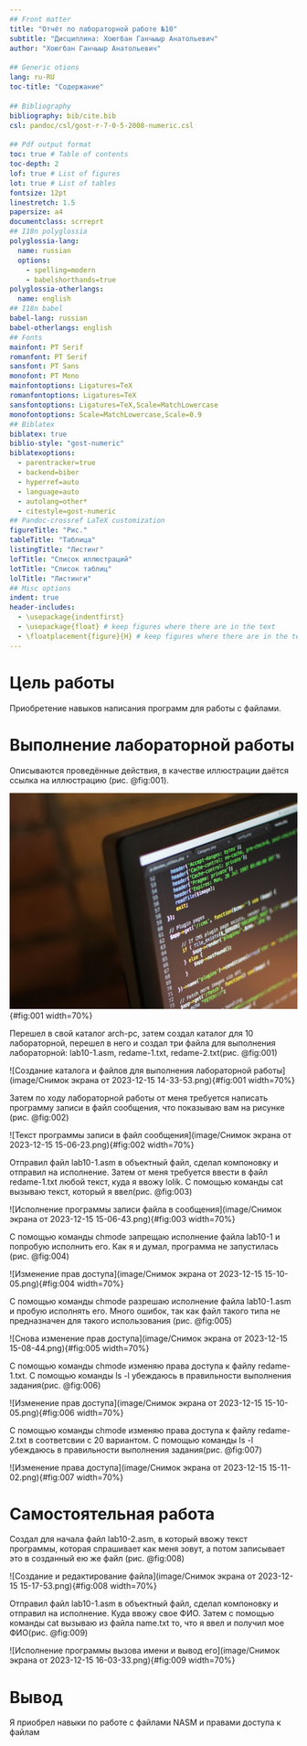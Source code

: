 ```yaml
---
## Front matter
title: "Отчёт по лабораторной работе №10"
subtitle: "Дисциплина: Хоюгбан Ганчыыр Анатольевич"
author: "Хоюгбан Ганчыыр Анатольевич"

## Generic otions
lang: ru-RU
toc-title: "Содержание"

## Bibliography
bibliography: bib/cite.bib
csl: pandoc/csl/gost-r-7-0-5-2008-numeric.csl

## Pdf output format
toc: true # Table of contents
toc-depth: 2
lof: true # List of figures
lot: true # List of tables
fontsize: 12pt
linestretch: 1.5
papersize: a4
documentclass: scrreprt
## I18n polyglossia
polyglossia-lang:
  name: russian
  options:
	- spelling=modern
	- babelshorthands=true
polyglossia-otherlangs:
  name: english
## I18n babel
babel-lang: russian
babel-otherlangs: english
## Fonts
mainfont: PT Serif
romanfont: PT Serif
sansfont: PT Sans
monofont: PT Mono
mainfontoptions: Ligatures=TeX
romanfontoptions: Ligatures=TeX
sansfontoptions: Ligatures=TeX,Scale=MatchLowercase
monofontoptions: Scale=MatchLowercase,Scale=0.9
## Biblatex
biblatex: true
biblio-style: "gost-numeric"
biblatexoptions:
  - parentracker=true
  - backend=biber
  - hyperref=auto
  - language=auto
  - autolang=other*
  - citestyle=gost-numeric
## Pandoc-crossref LaTeX customization
figureTitle: "Рис."
tableTitle: "Таблица"
listingTitle: "Листинг"
lofTitle: "Список иллюстраций"
lotTitle: "Список таблиц"
lolTitle: "Листинги"
## Misc options
indent: true
header-includes:
  - \usepackage{indentfirst}
  - \usepackage{float} # keep figures where there are in the text
  - \floatplacement{figure}{H} # keep figures where there are in the text
---
```


# Цель работы

Приобретение навыков написания программ для работы с файлами.

# Выполнение лабораторной работы

Описываются проведённые действия, в качестве иллюстрации даётся ссылка на иллюстрацию (рис. @fig:001).

![Название рисунка](image/placeimg_800_600_tech.jpg){#fig:001 width=70%}

Перешел в свой каталог arch-pc, затем создал каталог для 10 лабораторной, перешел в него и создал три файла для выполнения лабораторной: lab10-1.asm, redame-1.txt, redame-2.txt(рис. @fig:001)

![Создание каталога и файлов для выполнения лабораторной работы](image/Снимок экрана от 2023-12-15 14-33-53.png){#fig:001 width=70%}

Затем по ходу лабораторной работы от меня требуется написать программу записи в файл сообщения, что показываю вам на рисунке (рис. @fig:002)

![Текст программы записи в файл сообщения](image/Снимок экрана от 2023-12-15 15-06-23.png){#fig:002 width=70%}

Отправил файл lab10-1.asm в объектный файл, сделал компоновку и отправил на исполнение. Затем от меня требуется ввести в файл redame-1.txt любой текст, куда я ввожу  lolik. C помощью команды cat вызываю текст, который я ввел(рис. @fig:003)

![Исполнение программы записи файла в сообщения](image/Снимок экрана от 2023-12-15 15-06-43.png){#fig:003 width=70%}

С помощью команды chmode запрещаю исполнение файла lab10-1 и попробую исполнить его. Как я и думал, программа не запустилась (рис. @fig:004)

![Изменение прав доступа](image/Снимок экрана от 2023-12-15 15-10-05.png){#fig:004 width=70%}

С помощью команды chmode разрешаю исполнение файла lab10-1.asm и пробую исполнять его. Много ошибок, так как файл такого типа не предназначен для такого использования (рис. @fig:005)

![Снова изменение прав доступа](image/Снимок экрана от 2023-12-15 15-08-44.png){#fig:005 width=70%}

C помощью команды chmode изменяю права доступа к файлу redame-1.txt. С помощью команды ls -l убеждаюсь в правильности выполнения задания(рис. @fig:006)

![Изменение прав доступа](image/Снимок экрана от 2023-12-15 15-10-05.png){#fig:006 width=70%}

С помощью команды chmode изменяю права доступа к файлу redame-2.txt в соответсвии с 20 вариантом. С помощью команды ls -l убеждаюсь в правильности выполнения задания(рис. @fig:007)

![Изменение права доступа](image/Снимок экрана от 2023-12-15 15-11-02.png){#fig:007 width=70%}

# Самостоятельная работа 

Создал для начала файл lab10-2.asm, в который ввожу текст программы, которая спрашивает как меня зовут, а потом записывает это в созданный ею же файл (рис. @fig:008)

![Создание и редактирование файла](image/Снимок экрана от 2023-12-15 15-17-53.png){#fig:008 width=70%}

Отправил файл lab10-1.asm в объектный файл, сделал компоновку и отправил на исполнение. Куда ввожу свое ФИО. Затем с помощью команды cat вызываю из файла name.txt то, что я ввел и получил мое ФИО(рис. @fig:009)

![Исполнение программы вызова имени и вывод его](image/Снимок экрана от 2023-12-15 16-03-33.png){#fig:009 width=70%}

# Вывод

Я приобрел навыки по работе с файлами NASM и правами доступа к файлам

